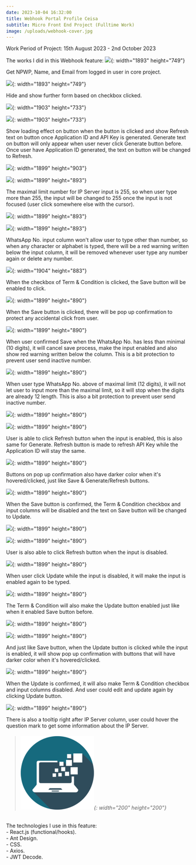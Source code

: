 ```yaml
---
date: 2023-10-04 16:32:00
title: Webhook Portal Profile Ceisa
subtitle: Micro Front End Project (Fulltime Work)
image: /uploads/webhook-cover.jpg
---
```

Work Period of Project: 15th August 2023 - 2nd October 2023

The works I did in this Webhook feature:
![](/uploads/webhook-h2h-unchecked.jpg){: width="1893" height="749"}

Get NPWP, Name, and Email from logged in user in core project.

![](/uploads/webhook-h2h-checked.jpg){: width="1893" height="749"}

Hide and show further form based on checkbox clicked.

![](/uploads/webhook-generate-clicked.jpg){: width="1903" height="733"}

![](/uploads/webhook-generate-done.jpg){: width="1903" height="733"}

Show loading effect on button when the button is clicked and show Refresh text on button once Application ID and API Key is generated. Generate text on button will only appear when user never click Generate button before. Once user have Application ID generated, the text on button will be changed to Refresh.

![](/uploads/webhook-ipserver-outoflimit.jpg){: width="1899" height="903"}

![](/uploads/webhook-ipserver-limit.jpg){: width="1899" height="893"}

The maximal limit number for IP Server input is 255, so when user type more than 255, the input will be changed to 255 once the input is not focused (user click somewhere else with the cursor).

![](/uploads/webhook-whatsapp-nonumber-input.jpg){: width="1899" height="893"}

![](/uploads/webhook-whatsapp-number-input.jpg){: width="1899" height="893"}

WhatsApp No. input column won't allow user to type other than number, so when any character or alphabet is typed, there will be a red warning written below the input column, it will be removed whenever user type any number again or delete any number.

![](/uploads/webhook-save-termcond-checked.jpg){: width="1904" height="883"}

When the checkbox of Term & Condition is clicked, the Save button will be enabled to click.

![](/uploads/webhook-save-clicked.jpg){: width="1899" height="890"}

When the Save button is clicked, there will be pop up confirmation to protect any accidental click from user.

![](/uploads/webhook-save-whatsapp-underminimal.jpg){: width="1899" height="890"}

When user confirmed Save when the WhatsApp No. has less than minimal (10 digits), it will cancel save process, make the input enabled and also show red warning written below the column. This is a bit protection to prevent user send inactive number.

![](/uploads/webhook-whatsapp-abovelimit.jpg){: width="1899" height="890"}

When user type WhatsApp No. above of maximal limit (12 digits), it will not let user to input more than the maximal limit, so it will stop when the digits are already 12 length. This is also a bit protection to prevent user send inactive number.

![](/uploads/webhook-refresh-clicked-inputenabled.jpg){: width="1899" height="890"}

![](/uploads/webhook-refresh-done-inputenabled.jpg){: width="1899" height="890"}

User is able to click Refresh button when the input is enabled, this is also same for Generate. Refresh button is made to refresh API Key while the Application ID will stay the same.

![](/uploads/webhook-save-popupconfirm.jpg){: width="1899" height="890"}

Buttons on pop up confirmation also have darker color when it's hovered/clicked, just like Save & Generate/Refresh buttons.

![](/uploads/webhook-save-confirmed.jpg){: width="1899" height="890"}

When the Save button is confirmed, the Term & Condition checkbox and input columns will be disabled and the text on Save button will be changed to Update.

![](/uploads/webhook-refresh-clicked-inputdisabled.jpg){: width="1899" height="890"}

![](/uploads/webhook-refresh-done-inputdisabled.jpg){: width="1899" height="890"}

User is also able to click Refresh button when the input is disabled.

![](/uploads/webhook-update-enabled.jpg){: width="1899" height="890"}

When user click Update while the input is disabled, it will make the input is enabled again to be typed.

![](/uploads/webhook-update-termcond-checked.jpg){: width="1899" height="890"}

The Term & Condition will also make the Update button enabled just like when it enabled Save button before.

![](/uploads/webhook-update-clicked.jpg){: width="1899" height="890"}

![](/uploads/webhook-update-popupconfirm.jpg){: width="1899" height="890"}

And just like Save button, when the Update button is clicked while the input is enabled, it will show pop up confirmation with buttons that will have darker color when it's hovered/clicked.

![](/uploads/webhook-update-confirmed.jpg){: width="1899" height="890"}

When the Update is confirmed, it will also make Term & Condition checkbox and input columns disabled. And user could edit and update again by clicking Update button.

![](/uploads/webhook-ipserver-tooltip.jpg){: width="1899" height="890"}

There is also a tooltip right after IP Server column, user could hover the question mark to get some information about the IP Server.

> ###### ​​​​​​​![](/uploads/information-technology-icon-clipart-1-1-1.png){: width="200" height="200"}

The technologies I use in this feature:<br>\- React.js (functional/hooks).<br>\- Ant Design.<br>\- CSS.<br>\- Axios.<br>\- JWT Decode.